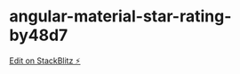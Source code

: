 # angular-material-star-rating-by48d7

[Edit on StackBlitz ⚡️](https://stackblitz.com/edit/angular-material-star-rating-by48d7)